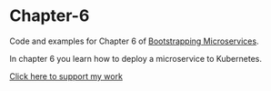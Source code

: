 # Chapter-6

Code and examples for Chapter 6 of [Bootstrapping Microservices](https://www.bootstrapping-microservices.com).

In chapter 6 you learn how to deploy a microservice to Kubernetes.

[Click here to support my work](https://www.codecapers.com.au/about#support-my-work)
